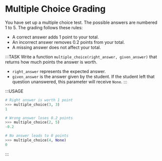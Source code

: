 # Multiple Choice Grading

You have set up a multiple choice test.
The possible answers are numbered 1 to 5.
The grading follows these rules:

* A correct answer adds 1 point to your total.
* An incorrect answer removes 0.2 points from your total.
* A missing answer does not affect your total.

:::TASK
Write a function `multiple_choice(right_answer, given_answer)` that returns how much points the answer is worth.

* `right_answer` represents the expected answer.
* `given_answer` is the answer given by the student.
  If the student left that question unanswered, this parameter will receive `None`.
:::

:::USAGE

```python
# Right answer is worth 1 point
>>> multiple_choice(3, 3)
1

# Wrong answer loses 0.2 points
>>> multiple_choice(2, 5)
-0.2

# No answer leads to 0 points
>>> multiple_choice(4, None)
0
```

:::
